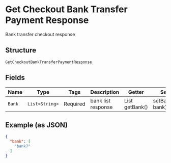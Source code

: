 
# Get Checkout Bank Transfer Payment Response

Bank transfer checkout response

## Structure

`GetCheckoutBankTransferPaymentResponse`

## Fields

| Name | Type | Tags | Description | Getter | Setter |
|  --- | --- | --- | --- | --- | --- |
| `Bank` | `List<String>` | Required | bank list response | List<String> getBank() | setBank(List<String> bank) |

## Example (as JSON)

```json
{
  "bank": [
    "bank7"
  ]
}
```

